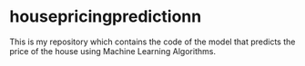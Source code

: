 # housepricingpredictionn
This is my repository which contains the code of the model that predicts the price of the house using Machine Learning Algorithms.
